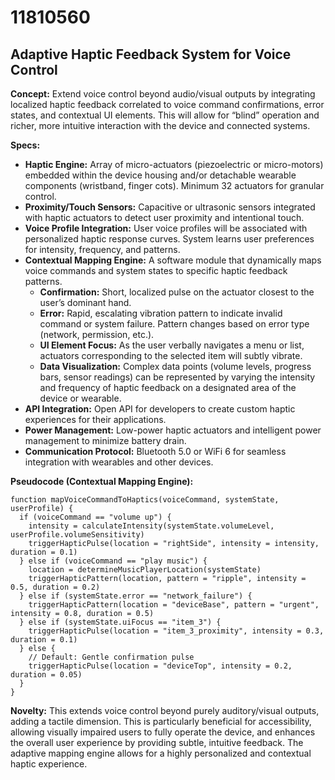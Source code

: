 # 11810560

## Adaptive Haptic Feedback System for Voice Control

**Concept:** Extend voice control beyond audio/visual outputs by integrating localized haptic feedback correlated to voice command confirmations, error states, and contextual UI elements. This will allow for “blind” operation and richer, more intuitive interaction with the device and connected systems.

**Specs:**

*   **Haptic Engine:** Array of micro-actuators (piezoelectric or micro-motors) embedded within the device housing and/or detachable wearable components (wristband, finger cots). Minimum 32 actuators for granular control.
*   **Proximity/Touch Sensors:** Capacitive or ultrasonic sensors integrated with haptic actuators to detect user proximity and intentional touch.
*   **Voice Profile Integration:** User voice profiles will be associated with personalized haptic response curves. System learns user preferences for intensity, frequency, and patterns.
*   **Contextual Mapping Engine:** A software module that dynamically maps voice commands and system states to specific haptic feedback patterns. 
    *   **Confirmation:** Short, localized pulse on the actuator closest to the user’s dominant hand.
    *   **Error:** Rapid, escalating vibration pattern to indicate invalid command or system failure. Pattern changes based on error type (network, permission, etc.).
    *   **UI Element Focus:**  As the user verbally navigates a menu or list, actuators corresponding to the selected item will subtly vibrate.
    *   **Data Visualization:** Complex data points (volume levels, progress bars, sensor readings) can be represented by varying the intensity and frequency of haptic feedback on a designated area of the device or wearable.
*   **API Integration:** Open API for developers to create custom haptic experiences for their applications.
*   **Power Management:** Low-power haptic actuators and intelligent power management to minimize battery drain.
*   **Communication Protocol:** Bluetooth 5.0 or WiFi 6 for seamless integration with wearables and other devices.

**Pseudocode (Contextual Mapping Engine):**

```
function mapVoiceCommandToHaptics(voiceCommand, systemState, userProfile) {
  if (voiceCommand == "volume up") {
    intensity = calculateIntensity(systemState.volumeLevel, userProfile.volumeSensitivity)
    triggerHapticPulse(location = "rightSide", intensity = intensity, duration = 0.1)
  } else if (voiceCommand == "play music") {
    location = determineMusicPlayerLocation(systemState)
    triggerHapticPattern(location, pattern = "ripple", intensity = 0.5, duration = 0.2)
  } else if (systemState.error == "network_failure") {
    triggerHapticPattern(location = "deviceBase", pattern = "urgent", intensity = 0.8, duration = 0.5)
  } else if (systemState.uiFocus == "item_3") {
    triggerHapticPulse(location = "item_3_proximity", intensity = 0.3, duration = 0.1)
  } else {
    // Default: Gentle confirmation pulse
    triggerHapticPulse(location = "deviceTop", intensity = 0.2, duration = 0.05)
  }
}
```

**Novelty:** This extends voice control beyond purely auditory/visual outputs, adding a tactile dimension. This is particularly beneficial for accessibility, allowing visually impaired users to fully operate the device, and enhances the overall user experience by providing subtle, intuitive feedback. The adaptive mapping engine allows for a highly personalized and contextual haptic experience.